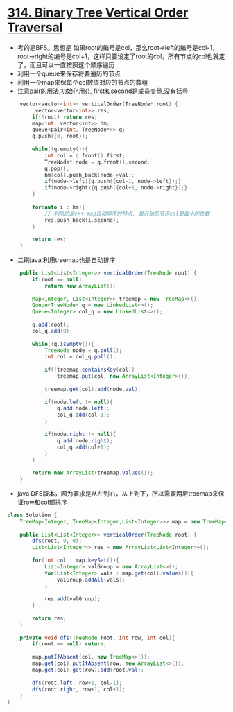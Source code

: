 # [314. Binary Tree Vertical Order Traversal](https://leetcode.com/problems/binary-tree-vertical-order-traversal/description/)
*  考的是BFS。思想是 如果root的编号是col，那么root->left的编号是col-1， root->right的编号是col+1，这样只要设定了root的col，所有节点的col也就定了，而且可以一直按照这个顺序遍历
*  利用一个queue来保存将要遍历的节点
*  利用一个map来保每个col数值对应的节点的数组
*  注意pair的用法,初始化用{}, first和second是成员变量,没有括号

```C++
    vector<vector<int>> verticalOrder(TreeNode* root) {
         vector<vector<int>> res;
        if(!root) return res;
        map<int, vector<int>> hm;
        queue<pair<int, TreeNode*>> q;
        q.push({0, root});
        
        while(!q.empty()){
            int col = q.front().first;
            TreeNode* node = q.front().second;
            q.pop();
            hm[col].push_back(node->val);
            if(node->left){q.push({col-1, node->left});}
            if(node->right){q.push({col+1, node->right});}
        }
        
        for(auto i : hm){
            // 利用的是c++ map自动排序的特点, 最开始的节点col是最小的负数
            res.push_back(i.second);
        }
        
        return res;
    }
```

* 二刷java,利用treemap也是自动排序

```java
    public List<List<Integer>> verticalOrder(TreeNode root) {
        if(root == null)
            return new ArrayList();
        
        Map<Integer, List<Integer>> treemap = new TreeMap<>();
        Queue<TreeNode> q = new LinkedList<>();
        Queue<Integer> col_q = new LinkedList<>();
        
        q.add(root);
        col_q.add(0);
        
        while(!q.isEmpty()){
            TreeNode node = q.poll();
            int col = col_q.poll();
            
            if(!treemap.containsKey(col))
                treemap.put(col, new ArrayList<Integer>());
            
            treemap.get(col).add(node.val);
            
            if(node.left != null){
                q.add(node.left);
                col_q.add(col-1);
            }
            
            if(node.right != null){
                q.add(node.right);
                col_q.add(col+1);
            }
        }
        
        return new ArrayList(treemap.values());
    }

```

* java DFS版本，因为要求是从左到右，从上到下，所以需要两层treemap来保证row和col都排序

```java
class Solution {
    TreeMap<Integer, TreeMap<Integer,List<Integer>>> map = new TreeMap<>();
    
    public List<List<Integer>> verticalOrder(TreeNode root) {
        dfs(root, 0, 0);
        List<List<Integer>> res = new ArrayList<List<Integer>>();
        
        for(int col : map.keySet()){
            List<Integer> valGroup = new ArrayList<>();
            for(List<Integer> vals : map.get(col).values()){
                valGroup.addAll(vals);
            }
            
            res.add(valGroup);
        }
        
        return res;
    }
    
    private void dfs(TreeNode root, int row, int col){
        if(root == null) return;
        
        map.putIfAbsent(col, new TreeMap<>());
        map.get(col).putIfAbsent(row, new ArrayList<>());
        map.get(col).get(row).add(root.val);
        
        dfs(root.left, row+1, col-1);
        dfs(root.right, row+1, col+1);
    }
}

```
